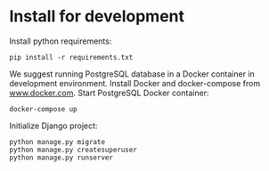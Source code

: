 # Install for development

Install python requirements:

```
pip install -r requirements.txt
```

We suggest running PostgreSQL database in a Docker container in
development environment. Install Docker and docker-compose from
www.docker.com. Start PostgreSQL Docker container:

```
docker-compose up
```

Initialize Django project:

```
python manage.py migrate
python manage.py createsuperuser
python manage.py runserver
```
